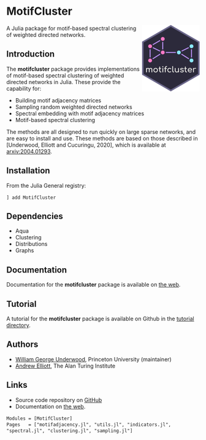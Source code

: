 # MotifCluster

<img style="float: right; width: 130"
src="https://github.com/WGUNDERWOOD/motifcluster/raw/develop/sticker/hex_sticker_small.png">

A Julia package for motif-based spectral clustering of weighted directed networks.

## Introduction
The **motifcluster** package provides
implementations of motif-based spectral clustering
of weighted directed networks in Julia.
These provide the capability for:

- Building motif adjacency matrices
- Sampling random weighted directed networks
- Spectral embedding with motif adjacency matrices
- Motif-based spectral clustering

The methods are all designed to run quickly on large sparse networks,
and are easy to install and use.
These methods are based on those described in
[Underwood, Elliott and Cucuringu, 2020],
which is available at
[arxiv:2004.01293](https://arxiv.org/abs/2004.01293).

## Installation

From the Julia General registry:

```
] add MotifCluster
```

## Dependencies
- Aqua
- Clustering
- Distributions
- Graphs

## Documentation
Documentation for the **motifcluster** package is available on 
[the web](https://wgunderwood.github.io/MotifCluster.jl/stable/).

## Tutorial
A tutorial for the **motifcluster** package
is available on Github in the
[tutorial directory](https://github.com/WGUNDERWOOD/motifcluster/blob/main/julia/MotifCluster/tutorial/motifcluster_tutorial.pdf).

## Authors
- [William George Underwood](https://wgunderwood.github.io/), Princeton University (maintainer)
- [Andrew Elliott](https://www.turing.ac.uk/people/researchers/andrew-elliott), The Alan Turing Institute

## Links
- Source code repository on
  [GitHub](https://github.com/WGUNDERWOOD/motifcluster)
- Documentation on
  [the web](https://wgunderwood.github.io/MotifCluster.jl/stable/).

```@autodocs
Modules = [MotifCluster]
Pages   = ["motifadjacency.jl", "utils.jl", "indicators.jl", "spectral.jl", "clustering.jl", "sampling.jl"]
```
